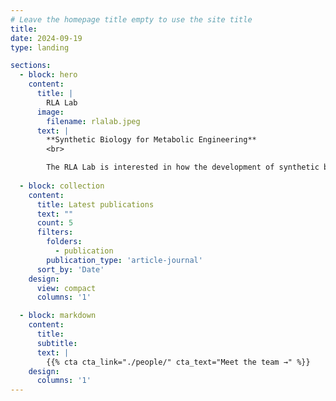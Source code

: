 ```yaml
---
# Leave the homepage title empty to use the site title
title:
date: 2024-09-19
type: landing

sections:
  - block: hero
    content:
      title: |
        RLA Lab
      image:
        filename: rlalab.jpeg
      text: |
        **Synthetic Biology for Metabolic Engineering**
        <br>

        The RLA Lab is interested in how the development of synthetic biology can revolutionise biotechnologies and help us to move towards a sustainable bio-based economy. We engineer microorganisms for a wide range of applications which span from the production of the chemicals and fuels we usually get from petroleum to their use in food, biomedicine and therapeutics.
    
  - block: collection
    content:
      title: Latest publications
      text: ""
      count: 5
      filters:
        folders:
          - publication
        publication_type: 'article-journal'
      sort_by: 'Date'
    design:
      view: compact
      columns: '1'

  - block: markdown
    content:
      title:
      subtitle:
      text: |
        {{% cta cta_link="./people/" cta_text="Meet the team →" %}}
    design:
      columns: '1'
---
```

